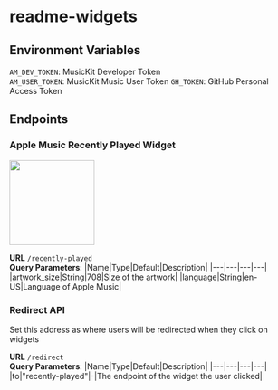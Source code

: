 # readme-widgets

## Environment Variables

`AM_DEV_TOKEN`: MusicKit Developer Token  
`AM_USER_TOKEN`: MusicKit Music User Token
`GH_TOKEN`: GitHub Personal Access Token

## Endpoints

### Apple Music Recently Played Widget

[<img src="https://readme-widgets.deno.dev/recently-played" height="150" />](https://readme-widgets.deno.dev/redirect?to=recently-played)  

**URL** `/recently-played`  
**Query Parameters**:
|Name|Type|Default|Description|
|---|---|---|---|
|artwork_size|String|708|Size of the artwork|
|language|String|en-US|Language of Apple Music|

### Redirect API

Set this address as where users will be redirected when they click on widgets

**URL** `/redirect`  
**Query Parameters**:
|Name|Type|Default|Description|
|---|---|---|---|
|to|"recently-played"|-|The endpoint of the widget the user clicked|
